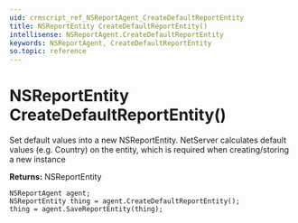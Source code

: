 ```yaml
---
uid: crmscript_ref_NSReportAgent_CreateDefaultReportEntity
title: NSReportEntity CreateDefaultReportEntity()
intellisense: NSReportAgent.CreateDefaultReportEntity
keywords: NSReportAgent, CreateDefaultReportEntity
so.topic: reference
---
```


# NSReportEntity CreateDefaultReportEntity()
	  
Set default values into a new NSReportEntity.
NetServer calculates default values (e.g. Country) on the entity, which is required when creating/storing a new instance
	  
**Returns:** NSReportEntity

```crmscript
NSReportAgent agent;
NSReportEntity thing = agent.CreateDefaultReportEntity();
thing = agent.SaveReportEntity(thing);
```

